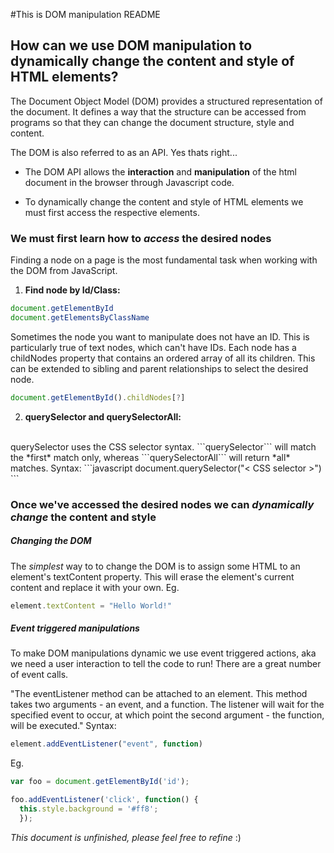 #This is DOM manipulation README

## How can we use DOM manipulation to dynamically change the content and style of HTML elements?


The Document Object Model (DOM) provides a structured representation of the document. It defines a way that the structure can be accessed from programs so that they can change the document structure, style and content.

The DOM is also referred to as an API. Yes thats right...

* The DOM API allows the **interaction** and **manipulation** of the html document in the browser through Javascript code.

* To dynamically change the content and style of HTML elements we must first access the respective elements.

### We must first learn how to *access* the desired nodes

Finding a node on a page is the most fundamental task when working with the DOM from JavaScript.

1. **Find node by Id/Class:**
```javascript
document.getElementById
document.getElementsByClassName
```
Sometimes the node you want to manipulate does not have an ID. This is particularly true of text nodes, which can't have IDs.
Each node has a childNodes property that contains an ordered array of all its children. This can be extended to sibling and parent relationships to select the desired node.
```javascript
document.getElementById().childNodes[?]
```
2. **querySelector and querySelectorAll:** <br />
<br />
querySelector uses the CSS selector syntax. ```querySelector``` will match the *first* match only, whereas ```querySelectorAll``` will return *all* matches.
Syntax:
```javascript
document.querySelector("< CSS selector >")
```

### Once we've accessed the desired nodes we can *dynamically change* the content and style

##### Changing the DOM 
The *simplest* way to to change the DOM is to assign some HTML to an element's textContent property. This will erase the element's current content and replace it with your own. Eg.

```javascript
element.textContent = "Hello World!"
```

##### Event triggered manipulations

To make DOM manipulations dynamic we use event triggered actions, aka we need a user interaction to tell the code to run! There are a great number of event calls.

"The eventListener method can be attached to an element. This method takes two arguments - an event, and a function. The listener will wait for the specified event to occur, at which point the second argument - the function, will be executed." Syntax:

```javascript
element.addEventListener("event", function)
```

Eg.
```javascript
var foo = document.getElementById('id');

foo.addEventListener('click', function() {
  this.style.background = '#ff8';
  });
  ```

  *This document is unfinished, please feel free to refine* :)
